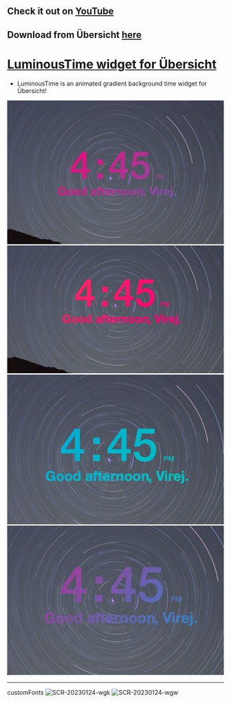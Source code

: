 <!-- [![Github All Releases](https://img.shields.io/github/downloads/virejdasani/LuminousTime/total.svg)]() -->

## Check it out on [YouTube](https://www.youtube.com/watch?v=fIkZ2jOVJVk)
## Download from Übersicht [here](http://tracesof.net/uebersicht-widgets/#LuminousTime)

# [LuminousTime widget for Übersicht](https://www.youtube.com/watch?v=fIkZ2jOVJVk)
- LuminousTime is an animated gradient background time widget for Übersicht!

![](https://github.com/virejdasani/LuminousTime/blob/master/assets/LuminousTime0.png)
![](https://github.com/virejdasani/LuminousTime/blob/master/assets/LuminousTime1.png)
![](https://github.com/virejdasani/LuminousTime/blob/master/assets/LuminousTime2.png)
![](https://github.com/virejdasani/LuminousTime/blob/master/assets/LuminousTime3.png)

---

customFonts
![SCR-20230124-wgk](https://user-images.githubusercontent.com/67495678/214443082-906a7c0a-e0d0-40fb-998b-e423322d5140.jpeg)
![SCR-20230124-wgw](https://user-images.githubusercontent.com/67495678/214443115-d9675cc1-d862-4a7d-b932-4ec795a937e0.jpeg)
